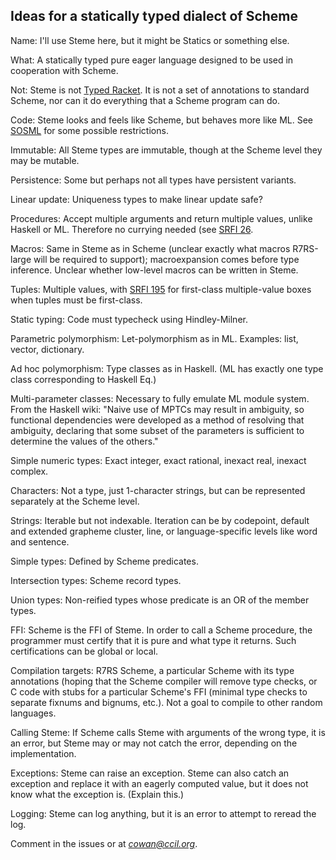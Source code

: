 ## Ideas for a statically typed dialect of Scheme

Name: I'll use Steme here, but it might be Statics or something else.

What: A statically typed pure eager language designed to be used
in cooperation with Scheme.

Not: Steme is not [Typed Racket](https://docs.racket-lang.org/ts-guide/).
It is not a set of annotations to standard Scheme, nor
can it do everything that a Scheme program can do.

Code: Steme looks and feels like Scheme, but behaves more like ML.
See [SOSML](https://github.com/SOSML/SOSML) for some possible
restrictions.

Immutable: All Steme types are immutable,
though at the Scheme level they may be mutable.

Persistence:  Some but perhaps not all types have persistent variants.

Linear update:  Uniqueness types to make linear update safe?

Procedures: Accept multiple arguments and return multiple values,
unlike Haskell or ML.  Therefore no currying needed
(see [SRFI 26](http://srfi.schemers.org/srfi-26/srfi-26.html).

Macros: Same in Steme as in Scheme (unclear exactly what macros
R7RS-large will be required to support);
macroexpansion comes before type inference.
Unclear whether low-level macros can be written in Steme.

Tuples: Multiple values, with
[SRFI 195](https://srfi.schemers.org/srfi-195/srfi-195.html)
for first-class multiple-value boxes when tuples must be first-class.

Static typing: Code must typecheck using Hindley-Milner.

Parametric polymorphism: Let-polymorphism as in ML.
Examples: list, vector, dictionary.

Ad hoc polymorphism: Type classes as in Haskell.
(ML has exactly one type class corresponding to Haskell Eq.)

Multi-parameter classes: Necessary to fully emulate ML module system.
From the Haskell wiki:  "Naive use of MPTCs may result in ambiguity,
so functional dependencies were developed as a method of resolving that ambiguity,
declaring that some subset of the parameters
is sufficient to determine the values of the others."

Simple numeric types: Exact integer, exact rational,
inexact real, inexact complex.

Characters: Not a type, just 1-character strings,
but can be represented separately at the Scheme level.

Strings: Iterable but not indexable.
Iteration can be by codepoint, default and extended grapheme cluster, line,
or language-specific levels like word and sentence.

Simple types:  Defined by Scheme predicates.

Intersection types: Scheme record types.

Union types: Non-reified types whose predicate
is an OR of the member types.

FFI: Scheme is the FFI of Steme.
In order to call a Scheme procedure,
the programmer must certify that it is pure
and what type it returns.
Such certifications can be global or local.

Compilation targets:  R7RS Scheme,
a particular Scheme with its type annotations
(hoping that the Scheme compiler will remove type checks, or
C code with stubs for a particular Scheme's FFI
(minimal type checks to separate fixnums and bignums, etc.).
Not a goal to compile to other random languages.

Calling Steme: If Scheme calls Steme with arguments of the wrong type,
it is an error, but Steme may or may not catch the error,
depending on the implementation.

Exceptions:  Steme can raise an exception.
Steme can also catch an exception and replace it
with an eagerly computed value,
but it does not know what the exception is.
(Explain this.)

Logging: Steme can log anything,
but it is an error to attempt to reread the log.

Comment in the issues or at [*cowan@ccil.org*](mailto:cowan@ccil.org).
